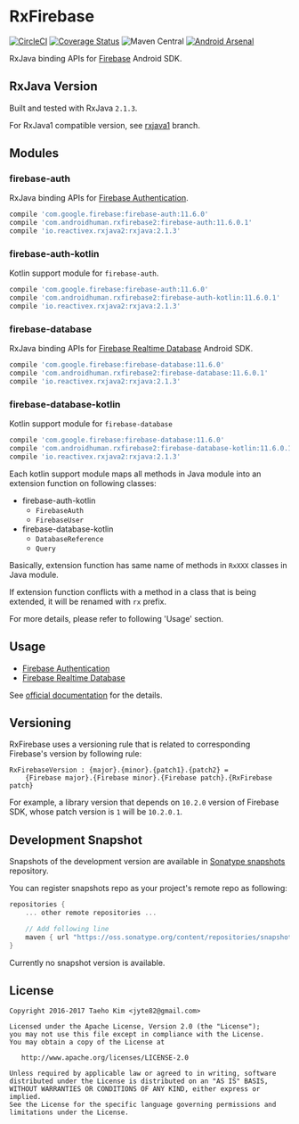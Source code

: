 # RxFirebase
[![CircleCI](https://circleci.com/gh/kunny/RxFirebase.svg?style=shield)](https://circleci.com/gh/kunny/RxFirebase)
[![Coverage Status](https://coveralls.io/repos/github/kunny/RxFirebase/badge.svg?branch=rxjava2)](https://coveralls.io/github/kunny/RxFirebase?branch=rxjava2)
![Maven Central](https://maven-badges.herokuapp.com/maven-central/com.androidhuman.rxfirebase2/firebase-auth/badge.svg)
[![Android Arsenal](https://img.shields.io/badge/Android%20Arsenal-RxFirebase-brightgreen.svg?style=flat)](http://android-arsenal.com/details/1/4496)

RxJava binding APIs for [Firebase](https://firebase.google.com/) Android SDK.

## RxJava Version

Built and tested with RxJava `2.1.3`.

For RxJava1 compatible version, see [rxjava1](https://github.com/kunny/RxFirebase/tree/rxjava1) branch.

## Modules

### firebase-auth

RxJava binding APIs for [Firebase Authentication](https://firebase.google.com/docs/auth/).

```groovy
compile 'com.google.firebase:firebase-auth:11.6.0'
compile 'com.androidhuman.rxfirebase2:firebase-auth:11.6.0.1'
compile 'io.reactivex.rxjava2:rxjava:2.1.3'
```

### firebase-auth-kotlin

Kotlin support module for `firebase-auth`.

```groovy
compile 'com.google.firebase:firebase-auth:11.6.0'
compile 'com.androidhuman.rxfirebase2:firebase-auth-kotlin:11.6.0.1'
compile 'io.reactivex.rxjava2:rxjava:2.1.3'
```

### firebase-database

RxJava binding APIs for [Firebase Realtime Database](https://firebase.google.com/docs/database/) Android SDK.

```groovy
compile 'com.google.firebase:firebase-database:11.6.0'
compile 'com.androidhuman.rxfirebase2:firebase-database:11.6.0.1'
compile 'io.reactivex.rxjava2:rxjava:2.1.3'
```

### firebase-database-kotlin

Kotlin support module for `firebase-database`

```groovy
compile 'com.google.firebase:firebase-database:11.6.0'
compile 'com.androidhuman.rxfirebase2:firebase-database-kotlin:11.6.0.1'
compile 'io.reactivex.rxjava2:rxjava:2.1.3'
```

Each kotlin support module maps all methods in Java module into an extension function on following classes:

- firebase-auth-kotlin
  - `FirebaseAuth`
  - `FirebaseUser`
- firebase-database-kotlin
  - `DatabaseReference`
  - `Query`

Basically, extension function has same name of methods in `RxXXX` classes in Java module.

If extension function conflicts with a method in a class that is being extended, it will be renamed with `rx` prefix.

For more details, please refer to following 'Usage' section.

## Usage

- [Firebase Authentication](https://github.com/kunny/RxFirebase/wiki/Authentication)
- [Firebase Realtime Database](https://github.com/kunny/RxFirebase/wiki/Realtime-Database)

See [official documentation](https://firebase.google.com/docs/) for the details.

## Versioning

RxFirebase uses a versioning rule that is related to corresponding Firebase's version by following rule:

```
RxFirebaseVersion : {major}.{minor}.{patch1}.{patch2} =
    {Firebase major}.{Firebase minor}.{Firebase patch}.{RxFirebase patch}
```

For example, a library version that depends on `10.2.0` version of Firebase SDK, whose patch version is `1` will be `10.2.0.1`.

## Development Snapshot

Snapshots of the development version are available in [Sonatype snapshots](https://oss.sonatype.org/content/repositories/snapshots/) repository.

You can register snapshots repo as your project's remote repo as following:

```groovy
repositories {
    ... other remote repositories ...

    // Add following line
    maven { url "https://oss.sonatype.org/content/repositories/snapshots/" }
}
```

Currently no snapshot version is available.

## License

```
Copyright 2016-2017 Taeho Kim <jyte82@gmail.com>

Licensed under the Apache License, Version 2.0 (the "License");
you may not use this file except in compliance with the License.
You may obtain a copy of the License at

   http://www.apache.org/licenses/LICENSE-2.0

Unless required by applicable law or agreed to in writing, software
distributed under the License is distributed on an "AS IS" BASIS,
WITHOUT WARRANTIES OR CONDITIONS OF ANY KIND, either express or implied.
See the License for the specific language governing permissions and
limitations under the License.
```
